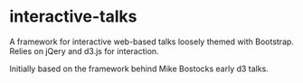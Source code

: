 interactive-talks
=================

A framework for interactive web-based talks loosely themed with Bootstrap.
Relies on jQery and d3.js for interaction.

Initially based on the framework behind Mike Bostocks early d3 talks.
